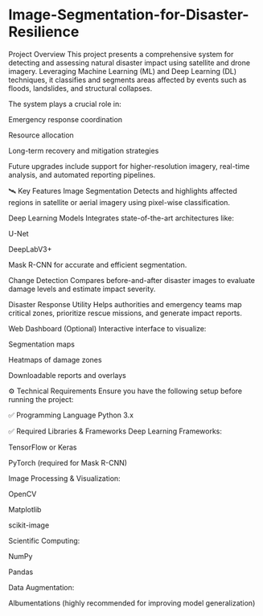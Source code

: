 # Image-Segmentation-for-Disaster-Resilience

Project Overview
This project presents a comprehensive system for detecting and assessing natural disaster impact using satellite and drone imagery. Leveraging Machine Learning (ML) and Deep Learning (DL) techniques, it classifies and segments areas affected by events such as floods, landslides, and structural collapses.

The system plays a crucial role in:

Emergency response coordination

Resource allocation

Long-term recovery and mitigation strategies

Future upgrades include support for higher-resolution imagery, real-time analysis, and automated reporting pipelines.

🛰️ Key Features
Image Segmentation
Detects and highlights affected regions in satellite or aerial imagery using pixel-wise classification.

Deep Learning Models
Integrates state-of-the-art architectures like:

U-Net

DeepLabV3+

Mask R-CNN
for accurate and efficient segmentation.

Change Detection
Compares before-and-after disaster images to evaluate damage levels and estimate impact severity.

Disaster Response Utility
Helps authorities and emergency teams map critical zones, prioritize rescue missions, and generate impact reports.

Web Dashboard (Optional)
Interactive interface to visualize:

Segmentation maps

Heatmaps of damage zones

Downloadable reports and overlays

⚙️ Technical Requirements
Ensure you have the following setup before running the project:

✅ Programming Language
Python 3.x

✅ Required Libraries & Frameworks
Deep Learning Frameworks:

TensorFlow or Keras

PyTorch (required for Mask R-CNN)

Image Processing & Visualization:

OpenCV

Matplotlib

scikit-image

Scientific Computing:

NumPy

Pandas

Data Augmentation:

Albumentations (highly recommended for improving model generalization)


